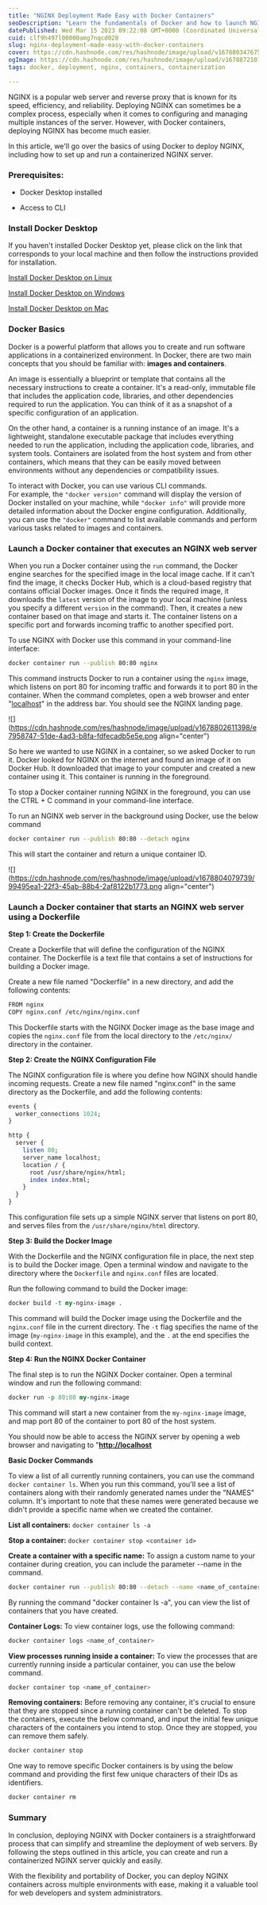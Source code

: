 ```yaml
---
title: "NGINX Deployment Made Easy with Docker Containers"
seoDescription: "Learn the fundamentals of Docker and how to launch NGINX within a containerized environment."
datePublished: Wed Mar 15 2023 09:22:08 GMT+0000 (Coordinated Universal Time)
cuid: clf9h497l00000amg7nqcd028
slug: nginx-deployment-made-easy-with-docker-containers
cover: https://cdn.hashnode.com/res/hashnode/image/upload/v1678803476757/e278b519-eda6-4a00-8acf-9d6aa89260a2.png
ogImage: https://cdn.hashnode.com/res/hashnode/image/upload/v1678872107310/b68cc24e-a240-497d-bf1a-9288250fbe4c.png
tags: docker, deployment, nginx, containers, containerization

---
```


NGINX is a popular web server and reverse proxy that is known for its speed, efficiency, and reliability. Deploying NGINX can sometimes be a complex process, especially when it comes to configuring and managing multiple instances of the server. However, with Docker containers, deploying NGINX has become much easier.

In this article, we'll go over the basics of using Docker to deploy NGINX, including how to set up and run a containerized NGINX server.

### Prerequisites:

* Docker Desktop installed
    
* Access to CLI
    

### Install Docker Desktop

If you haven't installed Docker Desktop yet, please click on the link that corresponds to your local machine and then follow the instructions provided for installation.

[Install Docker Desktop on Linux](https://docs.docker.com/desktop/install/linux-install/)

[Install Docker Desktop on Windows](https://docs.docker.com/desktop/install/windows-install/)

[Install Docker Desktop on Mac](https://docs.docker.com/desktop/install/mac-install/)

### Docker Basics

Docker is a powerful platform that allows you to create and run software applications in a containerized environment. In Docker, there are two main concepts that you should be familiar with: **images and containers**.

An image is essentially a blueprint or template that contains all the necessary instructions to create a container. It's a read-only, immutable file that includes the application code, libraries, and other dependencies required to run the application. You can think of it as a snapshot of a specific configuration of an application.

On the other hand, a container is a running instance of an image. It's a lightweight, standalone executable package that includes everything needed to run the application, including the application code, libraries, and system tools. Containers are isolated from the host system and from other containers, which means that they can be easily moved between environments without any dependencies or compatibility issues.

To interact with Docker, you can use various CLI commands.  
For example, the `"docker version"` command will display the version of Docker installed on your machine, while `"docker info"` will provide more detailed information about the Docker engine configuration. Additionally, you can use the `"docker"` command to list available commands and perform various tasks related to images and containers.

### Launch a Docker container that executes an NGINX web server

When you run a Docker container using the `run` command, the Docker engine searches for the specified image in the local image cache. If it can't find the image, it checks Docker Hub, which is a cloud-based registry that contains official Docker images. Once it finds the required image, it downloads the `latest` version of the image to your local machine (unless you specify a different `version` in the command). Then, it creates a new container based on that image and starts it. The container listens on a specific port and forwards incoming traffic to another specified port.

To use NGINX with Docker use this command in your command-line interface:

```bash
docker container run --publish 80:80 nginx
```

This command instructs Docker to run a container using the `nginx` image, which listens on port 80 for incoming traffic and forwards it to port 80 in the container. When the command completes, open a web browser and enter "[localhost](http://localhost)" in the address bar. You should see the NGINX landing page.

![](https://cdn.hashnode.com/res/hashnode/image/upload/v1678802611398/e7958747-51de-4ad3-b8fa-fdfecadb5e5e.png align="center")

So here we wanted to use NGINX in a container, so we asked Docker to run it. Docker looked for NGINX on the internet and found an image of it on Docker Hub. It downloaded that image to your computer and created a new container using it. This container is running in the foreground.

To stop a Docker container running NGINX in the foreground, you can use the CTRL + C command in your command-line interface.

To run an NGINX web server in the background using Docker, use the below command

```bash
docker container run --publish 80:80 --detach nginx
```

This will start the container and return a unique container ID.

![](https://cdn.hashnode.com/res/hashnode/image/upload/v1678804079739/99495ea1-22f3-45ab-88b4-2af8122b1773.png align="center")

### Launch a Docker container that starts an NGINX web server using a Dockerfile

**Step 1: Create the Dockerfile**

Create a Dockerfile that will define the configuration of the NGINX container. The Dockerfile is a text file that contains a set of instructions for building a Docker image.

Create a new file named "Dockerfile" in a new directory, and add the following contents:

```bash
FROM nginx
COPY nginx.conf /etc/nginx/nginx.conf
```

This Dockerfile starts with the NGINX Docker image as the base image and copies the `nginx.conf` file from the local directory to the `/etc/nginx/` directory in the container.

**Step 2: Create the NGINX Configuration File**

The NGINX configuration file is where you define how NGINX should handle incoming requests. Create a new file named "nginx.conf" in the same directory as the Dockerfile, and add the following contents:

```perl
events {
  worker_connections 1024;
}

http {
  server {
    listen 80;
    server_name localhost;
    location / {
      root /usr/share/nginx/html;
      index index.html;
    }
  }
}
```

This configuration file sets up a simple NGINX server that listens on port 80, and serves files from the `/usr/share/nginx/html` directory.

**Step 3: Build the Docker Image**

With the Dockerfile and the NGINX configuration file in place, the next step is to build the Docker image. Open a terminal window and navigate to the directory where the `Dockerfile` and `nginx.conf` files are located.

Run the following command to build the Docker image:

```perl
docker build -t my-nginx-image .
```

This command will build the Docker image using the Dockerfile and the `nginx.conf` file in the current directory. The `-t` flag specifies the name of the image (`my-nginx-image` in this example), and the `.` at the end specifies the build context.

**Step 4: Run the NGINX Docker Container**

The final step is to run the NGINX Docker container. Open a terminal window and run the following command:

```perl
docker run -p 80:80 my-nginx-image
```

This command will start a new container from the `my-nginx-image` image, and map port 80 of the container to port 80 of the host system.

You should now be able to access the NGINX server by opening a web browser and navigating to "[**http://localhost**](http://localhost)

**Basic Docker Commands**

To view a list of all currently running containers, you can use the command `docker container ls`. When you run this command, you'll see a list of containers along with their randomly generated names under the "NAMES" column. It's important to note that these names were generated because we didn't provide a specific name when we created the container.

**List all containers:** `docker container ls -a`

**Stop a container:** `docker container stop <container id>`

**Create a container with a specific name:** To assign a custom name to your container during creation, you can include the parameter --name in the command.

```bash
docker container run --publish 80:80 --detach --name <name_of_container>
```

By running the command "docker container ls -a", you can view the list of containers that you have created.

**Container Logs:** To view container logs, use the following command:

```bash
docker container logs <name_of_container>
```

**View processes running inside a container:** To view the processes that are currently running inside a particular container, you can use the below command.

```bash
docker container top <name_of_container>
```

**Removing containers:** Before removing any container, it's crucial to ensure that they are stopped since a running container can't be deleted. To stop the containers, execute the below command, and input the initial few unique characters of the containers you intend to stop. Once they are stopped, you can remove them safely.

```bash
docker container stop
```

One way to remove specific Docker containers is by using the below command and providing the first few unique characters of their IDs as identifiers.

```bash
docker container rm
```

### Summary

In conclusion, deploying NGINX with Docker containers is a straightforward process that can simplify and streamline the deployment of web servers. By following the steps outlined in this article, you can create and run a containerized NGINX server quickly and easily.

With the flexibility and portability of Docker, you can deploy NGINX containers across multiple environments with ease, making it a valuable tool for web developers and system administrators.